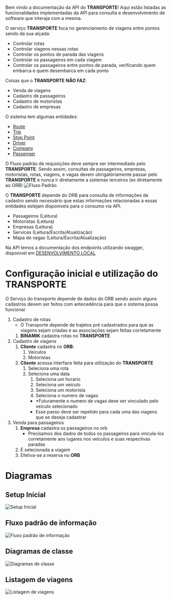 Bem vindo a documentação da API do **TRANSPORTE**! Aqui estão listadas as funcionalidades implementadas da API para consulta e desenvolvimento de software que interaja com a mesma.

O serviço **TRANSPORTE** foca no gerenciamento de viagens entre pontos sendo da sua alçada:
* Controlar rotas
* Controlar viagens nessas rotas
* Controlar os pontos de parada das viagens
* Controlar os passageiros em cada viagem
* Controlar os passageiros entre pontos de parada, verificando quem embarca e quem desembarca em cada ponto

Coisas que o **TRANSPORTE** **NÂO FAZ**:
* Venda de viagens
* Cadastro de passageiros
* Cadastro de motoristas
* Cadastro de empresas

O sistema tem algumas entidades:
* [Route](route.md) 
* [Trip](trip.md)
* [Stop Point](stop_point.md)
* [Driver](driver.md)
* [Company](company.md)
* [Passenger](passenger.md)

O Fluxo padrão de requisições deve sempre ser intermediado pelo **TRANSPORTE**.
Sendo assim, consultas de passageiros, empresas, motoristas, rotas, viagens, e vagas devem obrigatóriamente passar pelo **TRANSPORTE** e nunca ir diretamente a sistemas terceiros (ex diretamente ao ORB)
![Fluxo Padrão](diagrams/standard_information_flow.svg)

O **TRANSPORTE** depende do ORB para consulta de informações de cadastro sendo necessário que estas informações relacionadas a essas entidades estejam disponiveis para o consumo via API.
* Passageiros (Leitura)
* Motoristas (Leitura)
* Empresas (Leitura)
* Services (Leitura/Escrita/Atualização)
* Mapa de vagas (Leitura/Escrita/Atualização)

Na API temos a documentação dos endpoints utilizando swagger, disponivel em [DESENVOLVIMENTO LOCAL](http://localhost:5000)

# Configuração inicial e utilização do **TRANSPORTE**

O Serviço do transporte depende de dados do ORB sendo assim alguns cadastros devem ser feitos com antecedência para que o sistema possa funcionar

1. Cadastro de rotas
    - O Transporte depende de trajetos pré cadastrados para que as viagens sejam criadas e as associações sejam feitas corretamente
    1. **BINAMIK** cadastra rotas no **TRANSPORTE**  
1. Cadastro de viagens
    1. **Cliente** cadastra no **ORB**:
        1. Veiculos
        1. Motoristas
    1. **Cliente** acessa interface feita para utilização do **TRANSPORTE**
        1. Seleciona uma rota
        1. Seleciona uma data
            1. Seleciona um horario
            1. Seleciona um veiculo
            1. Seleciona um motorista
            1. Seleciona o numero de vagas
            - *Futuramente o numero de vagas deve ser vinculado pelo veiculo selecionado
            * Esse passo deve ser repetido para cada uma das viagens que se deseja cadastrar
1. Venda para passageiros
    1. **Empresa** cadastra os passageiros no orb
        * Precisamos dos dados de todos os passageiros para vincula-los corretamente aos lugares nos veiculos e suas respectivas paradas
    1. É selecionada a viagem
    1. Efetiva-se a reserva no **ORB** 

# Diagramas
## Setup Inicial
![Setup Inicial](diagrams/initial_setup.svg)

## Fluxo padrão de informação
![Fluxo padrão de informação](diagrams/standard_information_flow.svg)

## Diagramas de classe 
![Diagramas de classe](diagrams/relational.svg)

## Listagem de viagens
![Listagem de viagens](diagrams/trip_listing.svg)